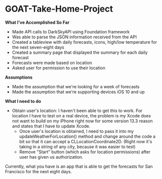 # GOAT-Take-Home-Project

<b>What I've Accomplished So Far</b>
- Made API calls to DarkSkyAPI using Foundation framework
- Was able to parse the JSON information received from the API
- Created a tableview with daily forecasts, icons, high/low temperature for the next seven-eight days 
- Created a summary page that displayed the summary for each daily forecast
- Forecasts were made based on location 
- Asked user for permission to use their location

<b>Assumptions</b>
- Made the assumption that we're looking for a week of forecasts
- Made the assumption that we're supporting devices iOS 10 and up

<b>What I need to do</b>
- Obtain user's location: I haven't been able to get this to work. For location I have to test on a real device, the problem is my Xcode does not want to build on my iPhone right now for some version 13.3 reason and states that I have to update Xcode.
  - Once user's location is obtained, I need to pass it into my updateWeatherForLocation() method and change around the code a bit so that it can accept a CLLocationCoordinate2D. (Right now it's taking in a string of any city, because it was easier to test)
  - Remove "Start" button (which asks for location permissions) after user has given us authorization.
  

Currently, what you have is an app that is able to get the forecasts for San Francisco for the next eight days.

